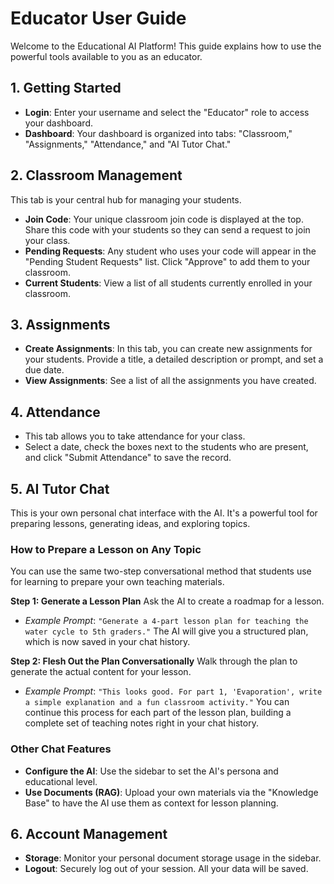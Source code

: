 # Educator User Guide

Welcome to the Educational AI Platform! This guide explains how to use the powerful tools available to you as an educator.

## 1. Getting Started
- **Login**: Enter your username and select the "Educator" role to access your dashboard.
- **Dashboard**: Your dashboard is organized into tabs: "Classroom," "Assignments," "Attendance," and "AI Tutor Chat."

## 2. Classroom Management
This tab is your central hub for managing your students.
- **Join Code**: Your unique classroom join code is displayed at the top. Share this code with your students so they can send a request to join your class.
- **Pending Requests**: Any student who uses your code will appear in the "Pending Student Requests" list. Click "Approve" to add them to your classroom.
- **Current Students**: View a list of all students currently enrolled in your classroom.

## 3. Assignments
- **Create Assignments**: In this tab, you can create new assignments for your students. Provide a title, a detailed description or prompt, and set a due date.
- **View Assignments**: See a list of all the assignments you have created.

## 4. Attendance
- This tab allows you to take attendance for your class.
- Select a date, check the boxes next to the students who are present, and click "Submit Attendance" to save the record.

## 5. AI Tutor Chat

This is your own personal chat interface with the AI. It's a powerful tool for preparing lessons, generating ideas, and exploring topics.

### How to Prepare a Lesson on Any Topic
You can use the same two-step conversational method that students use for learning to prepare your own teaching materials.

**Step 1: Generate a Lesson Plan**
Ask the AI to create a roadmap for a lesson.
- *Example Prompt*: `"Generate a 4-part lesson plan for teaching the water cycle to 5th graders."`
The AI will give you a structured plan, which is now saved in your chat history.

**Step 2: Flesh Out the Plan Conversationally**
Walk through the plan to generate the actual content for your lesson.
- *Example Prompt*: `"This looks good. For part 1, 'Evaporation', write a simple explanation and a fun classroom activity."`
You can continue this process for each part of the lesson plan, building a complete set of teaching notes right in your chat history.

### Other Chat Features
- **Configure the AI**: Use the sidebar to set the AI's persona and educational level.
- **Use Documents (RAG)**: Upload your own materials via the "Knowledge Base" to have the AI use them as context for lesson planning.


## 6. Account Management
- **Storage**: Monitor your personal document storage usage in the sidebar.
- **Logout**: Securely log out of your session. All your data will be saved.

